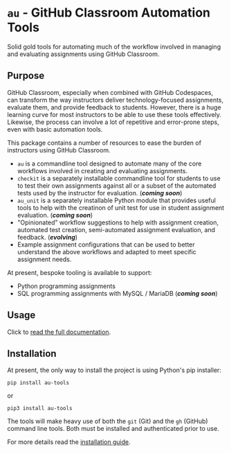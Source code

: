 # `au` - GitHub Classroom Automation Tools

Solid gold tools for automating much of the workflow involved in managing and
evaluating assignments using GitHub Classroom.

## Purpose

GitHub Classroom, especially when combined with GitHub Codespaces, can transform
the way instructors deliver technology-focused assignments, evaluate them, and
provide feedback to students. However, there is a huge learning curve for most
instructors to be able to use these tools effectively. Likewise, the process can
involve a lot of repetitive and error-prone steps, even with basic automation
tools.

This package contains a number of resources to ease the burden of instructors
using GitHub Classroom.

 - `au` is a commandline tool designed to automate many of the core workflows
   involved in creating and evaluating assignments.
 - `checkit` is a separately installable commandline tool for students to use to
   test their own assignments against all or a subset of the automated tests
   used by the instructor for evaluation. (**_coming soon_**)
 - `au_unit` is a separately installable Python module that provides useful
   tools to help with the creatinon of unit test for use in student assignment
   evaluation. (**_coming soon_**)
 - "Opinionated" workflow suggestions to help with assignment creation,
   automated test creation, semi-automated assignment evaluation, and feedback.
   (**_evolving_**)
 - Example assignment configurations that can be used to better understand the
   above workflows and adapted to meet specific assignment needs.

At present, bespoke tooling is available to support:

  - Python programming assignments
  - SQL programming assignments with MySQL / MariaDB (**_coming soon_**)

## Usage

Click to [read the full documentation](https://ptyork.github.io/au/).

## Installation

At present, the only way to install the project is using Python's pip installer:
```
pip install au-tools
```
or
```
pip3 install au-tools
```
The tools will make heavy use of both the `git` (Git) and the `gh` (GitHub)
command line tools. Both must be installed and authenticated prior to use.

For more details read the [installation guide](https://ptyork.github.io/au/install/).

